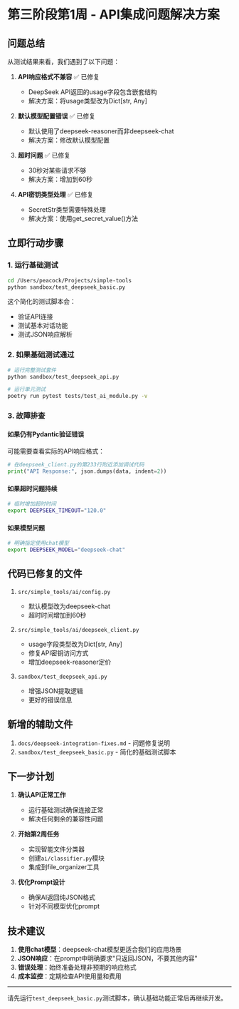 # 第三阶段第1周 - API集成问题解决方案

## 问题总结

从测试结果来看，我们遇到了以下问题：

1. **API响应格式不兼容** ✅ 已修复
   - DeepSeek API返回的usage字段包含嵌套结构
   - 解决方案：将usage类型改为Dict[str, Any]

2. **默认模型配置错误** ✅ 已修复
   - 默认使用了deepseek-reasoner而非deepseek-chat
   - 解决方案：修改默认模型配置

3. **超时问题** ✅ 已修复
   - 30秒对某些请求不够
   - 解决方案：增加到60秒

4. **API密钥类型处理** ✅ 已修复
   - SecretStr类型需要特殊处理
   - 解决方案：使用get_secret_value()方法

## 立即行动步骤

### 1. 运行基础测试
```bash
cd /Users/peacock/Projects/simple-tools
python sandbox/test_deepseek_basic.py
```

这个简化的测试脚本会：
- 验证API连接
- 测试基本对话功能
- 测试JSON响应解析

### 2. 如果基础测试通过
```bash
# 运行完整测试套件
python sandbox/test_deepseek_api.py

# 运行单元测试
poetry run pytest tests/test_ai_module.py -v
```

### 3. 故障排查

#### 如果仍有Pydantic验证错误
可能需要查看实际的API响应格式：
```python
# 在deepseek_client.py的第233行附近添加调试代码
print("API Response:", json.dumps(data, indent=2))
```

#### 如果超时问题持续
```bash
# 临时增加超时时间
export DEEPSEEK_TIMEOUT="120.0"
```

#### 如果模型问题
```bash
# 明确指定使用chat模型
export DEEPSEEK_MODEL="deepseek-chat"
```

## 代码已修复的文件

1. `src/simple_tools/ai/config.py`
   - 默认模型改为deepseek-chat
   - 超时时间增加到60秒

2. `src/simple_tools/ai/deepseek_client.py`
   - usage字段类型改为Dict[str, Any]
   - 修复API密钥访问方式
   - 增加deepseek-reasoner定价

3. `sandbox/test_deepseek_api.py`
   - 增强JSON提取逻辑
   - 更好的错误信息

## 新增的辅助文件

1. `docs/deepseek-integration-fixes.md` - 问题修复说明
2. `sandbox/test_deepseek_basic.py` - 简化的基础测试脚本

## 下一步计划

1. **确认API正常工作**
   - 运行基础测试确保连接正常
   - 解决任何剩余的兼容性问题

2. **开始第2周任务**
   - 实现智能文件分类器
   - 创建`ai/classifier.py`模块
   - 集成到file_organizer工具

3. **优化Prompt设计**
   - 确保AI返回纯JSON格式
   - 针对不同模型优化prompt

## 技术建议

1. **使用chat模型**：deepseek-chat模型更适合我们的应用场景
2. **JSON响应**：在prompt中明确要求"只返回JSON，不要其他内容"
3. **错误处理**：始终准备处理非预期的响应格式
4. **成本监控**：定期检查API使用量和费用

---

请先运行`test_deepseek_basic.py`测试脚本，确认基础功能正常后再继续开发。
